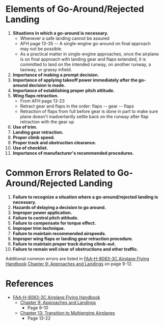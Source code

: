 # Elements of Go-Around/Rejected Landing

1. **Situations in which a go-around is necessary.**
    * Whenever a safe landing cannot be assured
    * AFH page 13-35 -- A single-engine go-around on final approach may not be possible.
    * As a practical matter in single-engine approaches, once the airplane is on final approach with landing gear and flaps extended, it is committed to land on the intended runway, on another runway, a taxiway, or grassy infield.
2. **Importance of making a prompt decision.**
3. **Importance of applying takeoff power immediately after the go-around decision is made.**
4. **Importance of establishing proper pitch attitude.**
5. **Wing flaps retraction.**
    * From AFH page 13-23
    * Retract gear and flaps in the order: flaps -- gear -- flaps
    * Retraction of flaps from full before gear is done in part to make sure plane doesn't inadvertantly settle back on the runway after flap retraction with the gear up
6. **Use of trim.**
7. **Landing gear retraction.**
8. **Proper climb speed.**
9. **Proper track and obstruction clearance.**
10. **Use of checklist.**
11. **Importance of manufacturer's recommended procedures.**

# Common Errors Related to Go-Around/Rejected Landing

1. **Failure to recognize a situation where a go-around/rejected landing is necessary.**
2. **Hazards of delaying a decision to go around.**
3. **Improper power application.**
4. **Failure to control pitch attitude.**
5. **Failure to compensate for torque effect.**
6. **Improper trim technique.**
7. **Failure to maintain recommended airspeeds.**
8. **Improper wing flaps or landing gear retraction procedure.**
9. **Failure to maintain proper track during climb-out.**
10. **Failure to remain well clear of obstructions and other traffic.**

Additional common errors are listed in [FAA-H-8083-3C Airplane Flying Handbook](https://www.faa.gov/regulations_policies/handbooks_manuals/aviation/airplane_handbook) [Chapter 9: Approaches and Landings](https://www.faa.gov/sites/faa.gov/files/regulations_policies/handbooks_manuals/aviation/airplane_handbook/10_afh_ch9.pdf) on page 9-12.

# References

* [FAA-H-8083-3C Airplane Flying Handbook](https://www.faa.gov/regulations_policies/handbooks_manuals/aviation/airplane_handbook)
  * [Chapter 9: Approaches and Landings](https://www.faa.gov/sites/faa.gov/files/regulations_policies/handbooks_manuals/aviation/airplane_handbook/10_afh_ch9.pdf)
    * Page 9-10
  * [Chapter 13: Transition to Multiengine Airplanes](https://www.faa.gov/sites/faa.gov/files/regulations_policies/handbooks_manuals/aviation/airplane_handbook/14_afh_ch13.pdf)
    * Page 13-22
